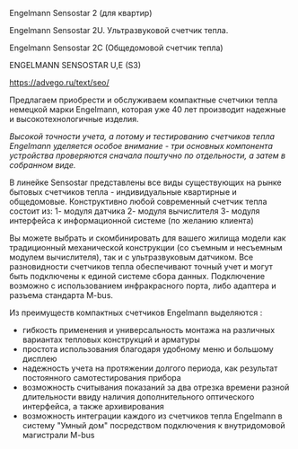 Engelmann Sensostar 2 (для квартир) 

Engelmann Sensostar 2U. Ультразвуковой счетчик тепла. 

Engelmann Sensostar 2С (Общедомовой счетчик тепла) 

ENGELMANN SENSOSTAR U,E (S3) 

https://advego.ru/text/seo/

Предлагаем приобрести и обслуживаем компактные счетчики тепла немецкой марки Engelmann, которая уже 40 лет производит надежные и высокотехнологичные изделия. 

*Высокой точности учета, а потому и тестированию счетчиков тепла Engelmann уделяется особое внимание - три основных компонента устройства проверяются сначала поштучно по отдельности, а затем в собранном виде.*

В линейке Sensostar представлены все виды существующих на рынке бытовых счетчиков тепла - индивидуальные квартирные и общедомовые. 
Конструктивно любой современный счетчик тепла состоит из: 
1- модуля датчика 
2- модуля вычислителя 
3- модуля интерфейса к информационной системе (по желанию клиента) 

Вы можете выбрать и скомбинировать для вашего жилища модели как традиционный механической конструкции (со съемным и несъемным модулем вычислителя), так и с ультразвуковым датчиком. Все разновидности счетчиков тепла обеспечивают точный учет и могут быть подключены к единой системе сбора данных. Подключение возможно с использованием инфракрасного порта, либо адаптера и разъема стандарта M-bus. 

Из преимуществ компактных счетчиков Engelmann выделяются : 
- гибкость применения и универсальность монтажа на различных вариантах тепловых конструкций и арматуры 
- простота использования благодаря удобному меню и большому дисплею
- надежность учета на протяжении долгого периода, как результат постоянного самотестирования прибора
- возможность считывания показаний за два отрезка времени разной длительности ввиду наличия дополнительного оптического интерфейса, а также архивирования  
- возможность интеграции каждого из счетчиков тепла Engelmann в систему "Умный дом" посредством подключения к внутридомовой магистрали M-bus 
